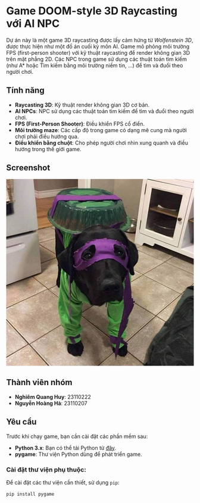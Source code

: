 # Game DOOM-style 3D Raycasting với AI NPC

Dự án này là một game 3D raycasting được lấy cảm hứng từ *Wolfenstein 3D*, được thực hiện như một đồ án cuối kỳ môn AI. Game mô phỏng môi trường FPS (first-person shooter) với kỹ thuật raycasting để render không gian 3D trên mặt phẳng 2D. Các NPC trong game sử dụng các thuật toán tìm kiếm (như A* hoặc Tìm kiếm bằng môi trường niềm tin, ...) để tìm và đuổi theo người chơi.

## Tính năng
- **Raycasting 3D**: Kỹ thuật render không gian 3D cơ bản.
- **AI NPCs**: NPC sử dụng các thuật toán tìm kiếm để tìm và đuổi theo người chơi.
- **FPS (First-Person Shooter)**: Điều khiển FPS cổ điển.
- **Môi trường maze**: Các cấp độ trong game có dạng mê cung mà người chơi phải điều hướng qua.
- **Điều khiển bằng chuột**: Cho phép người chơi nhìn xung quanh và điều hướng trong thế giới game.

## Screenshot
![Game Screenshot](sreenshots.png)

## Thành viên nhóm
- **Nghiêm Quang Huy**: 23110222
- **Nguyễn Hoàng Hà**: 23110207

## Yêu cầu
Trước khi chạy game, bạn cần cài đặt các phần mềm sau:

- **Python 3.x**: Bạn có thể tải Python từ [đây](https://www.python.org/downloads/).
- **pygame**: Thư viện Python dùng để phát triển game.

### Cài đặt thư viện phụ thuộc:
Để cài đặt các thư viện cần thiết, sử dụng `pip`:
```bash
pip install pygame
